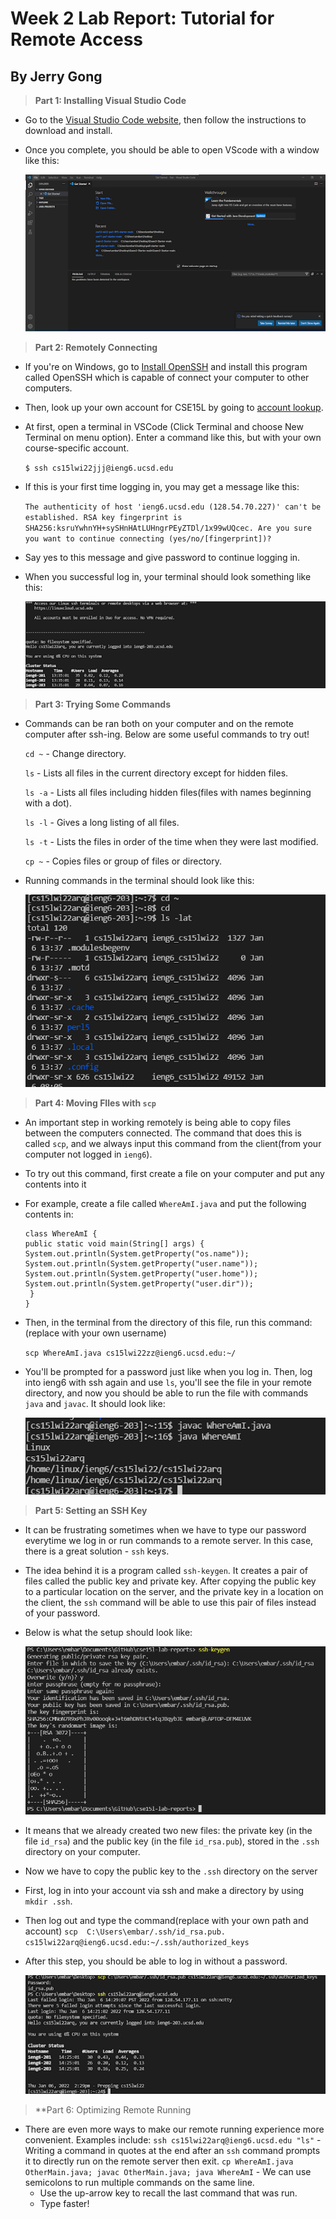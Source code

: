 # Week 2 Lab Report: Tutorial for Remote Access
## By Jerry Gong
> **Part 1: Installing Visual Studio Code**

* Go to the [Visual Studio Code website](https://code.visualstudio.com/), then follow the instructions to download and install.
* Once you complete, you should be able to open VScode with a window like this:

  ![image](part1.png)
 
 > **Part 2: Remotely Connecting**

* If you're on Windows, go to [Install OpenSSH](https://docs.microsoft.com/en-us/windows-server/administration/openssh/openssh_install_firstuse) and install this program called OpenSSH which is capable of connect your computer to other computers.
* Then, look up your own account for CSE15L by going to [account lookup](https://sdacs.ucsd.edu/~icc/index.php).
* At first, open a terminal in VSCode (Click Terminal and choose New Terminal on menu option). Enter a command like this, but with your own course-specific account.

    `$ ssh cs15lwi22jjj@ieng6.ucsd.edu`
* If this is your first time logging in, you may get a message like this:

    `The authenticity of host 'ieng6.ucsd.edu (128.54.70.227)' can't be established.
    RSA key fingerprint is SHA256:ksruYwhnYH+sySHnHAtLUHngrPEyZTDl/1x99wUQcec.
    Are you sure you want to continue connecting (yes/no/[fingerprint])?`
* Say yes to this message and give password to continue logging in.
* When you successful log in, your terminal should look something like this:

    ![image](part2.png)

> **Part 3: Trying Some Commands**

* Commands can be ran both on your computer and on the remote computer after ssh-ing. Below are some useful commands to try out!

    `cd ~` - Change directory.
    
    `ls` - Lists all files in the current directory except for hidden files.
    
    `ls -a` - Lists all files including hidden files(files with names beginning with a dot).
    
    `ls -l` - Gives a long listing of all files.
    
    `ls -t` - Lists the files in order of the time when they were last modified.
    
    `cp ~` - Copies files or group of files or directory.
  
* Running commands in the terminal should look like this:

    ![image](part3.png)
    
> **Part 4: Moving FIles with `scp`**

* An important step in working remotely is being able to copy files between the computers connected. The command that does this is called `scp`, and we always input this command from the client(from your computer not logged in `ieng6`). 
* To try out this command, first create a file on your computer and put any contents into it
* For example, create a file called `WhereAmI.java` and put the following contents in:
    ```
    class WhereAmI {
  public static void main(String[] args) {
    System.out.println(System.getProperty("os.name"));
    System.out.println(System.getProperty("user.name"));
    System.out.println(System.getProperty("user.home"));
    System.out.println(System.getProperty("user.dir"));
     }
   }
    ```
    
* Then, in the terminal from the directory of this file, run this command:(replace with your own username)

    `scp WhereAmI.java cs15lwi22zz@ieng6.ucsd.edu:~/`
    
* You'll be prompted for a password just like when you log in. Then, log into ieng6 with ssh again and use `ls`, you'll see the file in your remote directory, and now you should be able to run the file with commands `java` and `javac`. It should look like:
 
    ![image](part4.png)
    
> **Part 5: Setting an SSH Key**

* It can be frustrating sometimes when we have to type our password everytime we log in or run commands to a remote server. In this case, there is a great solution - `ssh` keys.
* The idea behind it is a program called `ssh-keygen`. It creates a pair of files called the public key and private key. After copying the public key to a particular location on the server, and the private key in a location on the client, the `ssh` command will be able to use this pair of files instead of your password.
* Below is what the setup should look like:

    ![image](part5.png)
    
* It means that we already created two new files: the private key (in the file `id_rsa`) and the public key (in the file `id_rsa.pub`), stored in the `.ssh` directory on your computer.
* Now we have to copy the public key to the `.ssh` directory on the server
* First, log in into your account via ssh and make a directory by using `mkdir .ssh`.
* Then log out and type the command(replace with your own path and account)
    `scp  C:\Users\embar/.ssh/id_rsa.pub. cs15lwi22arq@ieng6.ucsd.edu:~/.ssh/authorized_keys`
    
* After this step, you should be able to log in without a password.
    
    ![image](part5(2).png)

> **Part 6: Optimizing Remote Running

* There are even more ways to make our remote running experience more convenient. Examples include:
    `ssh cs15lwi22arq@ieng6.ucsd.edu "ls"` - Writing a command in quotes at the end after an `ssh` command prompts it to directly run on the remote server then exit.
    `cp WhereAmI.java OtherMain.java; javac OtherMain.java; java WhereAmI` - We can use semicolons to run multiple commands on the same line.
    * Use the up-arrow key to recall the last command that was run.
    * Type faster!
